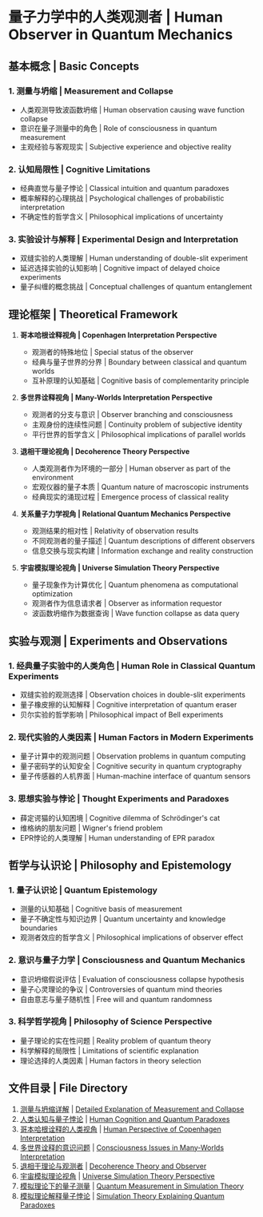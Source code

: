 # 量子力学中的人类观测者 | Human Observer in Quantum Mechanics

## 基本概念 | Basic Concepts

### 1. 测量与坍缩 | Measurement and Collapse
- 人类观测导致波函数坍缩 | Human observation causing wave function collapse
- 意识在量子测量中的角色 | Role of consciousness in quantum measurement
- 主观经验与客观现实 | Subjective experience and objective reality

### 2. 认知局限性 | Cognitive Limitations
- 经典直觉与量子悖论 | Classical intuition and quantum paradoxes
- 概率解释的心理挑战 | Psychological challenges of probabilistic interpretation
- 不确定性的哲学含义 | Philosophical implications of uncertainty

### 3. 实验设计与解释 | Experimental Design and Interpretation
- 双缝实验的人类理解 | Human understanding of double-slit experiment
- 延迟选择实验的认知影响 | Cognitive impact of delayed choice experiments
- 量子纠缠的概念挑战 | Conceptual challenges of quantum entanglement

## 理论框架 | Theoretical Framework

1. **哥本哈根诠释视角 | Copenhagen Interpretation Perspective**
   - 观测者的特殊地位 | Special status of the observer
   - 经典与量子世界的分界 | Boundary between classical and quantum worlds
   - 互补原理的认知基础 | Cognitive basis of complementarity principle

2. **多世界诠释视角 | Many-Worlds Interpretation Perspective**
   - 观测者的分支与意识 | Observer branching and consciousness
   - 主观身份的连续性问题 | Continuity problem of subjective identity
   - 平行世界的哲学含义 | Philosophical implications of parallel worlds

3. **退相干理论视角 | Decoherence Theory Perspective**
   - 人类观测者作为环境的一部分 | Human observer as part of the environment
   - 宏观仪器的量子本质 | Quantum nature of macroscopic instruments
   - 经典现实的涌现过程 | Emergence process of classical reality

4. **关系量子力学视角 | Relational Quantum Mechanics Perspective**
   - 观测结果的相对性 | Relativity of observation results
   - 不同观测者的量子描述 | Quantum descriptions of different observers
   - 信息交换与现实构建 | Information exchange and reality construction

5. **宇宙模拟理论视角 | Universe Simulation Theory Perspective**
   - 量子现象作为计算优化 | Quantum phenomena as computational optimization
   - 观测者作为信息请求者 | Observer as information requestor
   - 波函数坍缩作为数据查询 | Wave function collapse as data query

## 实验与观测 | Experiments and Observations

### 1. 经典量子实验中的人类角色 | Human Role in Classical Quantum Experiments
- 双缝实验的观测选择 | Observation choices in double-slit experiments
- 量子橡皮擦的认知解释 | Cognitive interpretation of quantum eraser
- 贝尔实验的哲学影响 | Philosophical impact of Bell experiments

### 2. 现代实验的人类因素 | Human Factors in Modern Experiments
- 量子计算中的观测问题 | Observation problems in quantum computing
- 量子密码学的认知安全 | Cognitive security in quantum cryptography
- 量子传感器的人机界面 | Human-machine interface of quantum sensors

### 3. 思想实验与悖论 | Thought Experiments and Paradoxes
- 薛定谔猫的认知困境 | Cognitive dilemma of Schrödinger's cat
- 维格纳的朋友问题 | Wigner's friend problem
- EPR悖论的人类理解 | Human understanding of EPR paradox

## 哲学与认识论 | Philosophy and Epistemology

### 1. 量子认识论 | Quantum Epistemology
- 测量的认知基础 | Cognitive basis of measurement
- 量子不确定性与知识边界 | Quantum uncertainty and knowledge boundaries
- 观测者效应的哲学含义 | Philosophical implications of observer effect

### 2. 意识与量子力学 | Consciousness and Quantum Mechanics
- 意识坍缩假说评估 | Evaluation of consciousness collapse hypothesis
- 量子心灵理论的争议 | Controversies of quantum mind theories
- 自由意志与量子随机性 | Free will and quantum randomness

### 3. 科学哲学视角 | Philosophy of Science Perspective
- 量子理论的实在性问题 | Reality problem of quantum theory
- 科学解释的局限性 | Limitations of scientific explanation
- 理论选择的人类因素 | Human factors in theory selection

## 文件目录 | File Directory

1. [测量与坍缩详解](01_measurement_collapse.md) | [Detailed Explanation of Measurement and Collapse](01_measurement_collapse.md)
2. [人类认知与量子悖论](02_cognition_paradoxes.md) | [Human Cognition and Quantum Paradoxes](02_cognition_paradoxes.md)
3. [哥本哈根诠释的人类视角](03_copenhagen_human.md) | [Human Perspective of Copenhagen Interpretation](03_copenhagen_human.md)
4. [多世界诠释的意识问题](04_many_worlds_consciousness.md) | [Consciousness Issues in Many-Worlds Interpretation](04_many_worlds_consciousness.md)
5. [退相干理论与观测者](05_decoherence_observer.md) | [Decoherence Theory and Observer](05_decoherence_observer.md)
6. [宇宙模拟理论视角](06_simulation_theory_perspective.md) | [Universe Simulation Theory Perspective](06_simulation_theory_perspective.md)
7. [模拟理论下的量子测量](07_simulation_measurement.md) | [Quantum Measurement in Simulation Theory](07_simulation_measurement.md)
8. [模拟理论解释量子悖论](08_simulation_paradoxes.md) | [Simulation Theory Explaining Quantum Paradoxes](08_simulation_paradoxes.md)